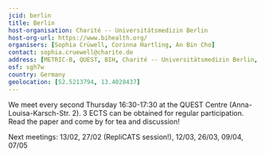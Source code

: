 ```yaml
---
jcid: berlin
title: Berlin 
host-organisation: Charité -- Universitätsmedizin Berlin
host-org-url: https://www.bihealth.org/
organisers: [Sophia Crüwell, Corinna Hartling, An Bin Cho] 
contact: sophia.cruewell@charite.de
address: [METRIC-B, QUEST, BIH, Charité -- Universitätsmedizin Berlin, Anna-Louisa-Karsch-Straße 2, 10178 Berlin]
osf: sgh7w
country: Germany
geolocation: [52.5213794, 13.4028437]
---
```


We meet every second Thursday 16:30-17:30 at the QUEST Centre (Anna-Louisa-Karsch-Str. 2). 3 ECTS can be obtained for regular participation. Read the paper and come by for tea and discussion!

Next meetings: 13/02, 27/02 (RepliCATS session!), 12/03, 26/03, 09/04, 07/05
